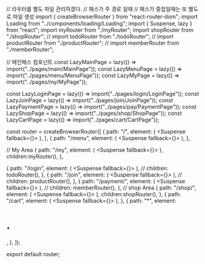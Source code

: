 // 라우터를 별도 파일 관리하겠다.
// 패스가 주 경로 일때
// 패스가 중첩일때는 또 별도로 파일 생성
import { createBrowserRouter } from "react-router-dom";
import Loading from "../components/loading/Loading";
import { Suspense, lazy } from "react";
import myRouter from "./myRouter";
import shopRouter from "./shopRouter";
// import todoRouter from "./todoRouter";
// import productRouter from "./productRouter";
// import memberRouter from "./memberRouter";

// 메인패스 컴포넌트
const LazyMainPage = lazy(() => import("../pages/main/MainPage"));
const LazyMenuPage = lazy(() => import("../pages/menu/MenuPage"));
const LazyMyPage = lazy(() => import("../pages/my/MyPage"));

const LazyLoginPage = lazy(() => import("../pages/login/LoginPage"));
const LazyJoinPage = lazy(() => import("../pages/join/JoinPage"));
const LazyPaymentPage = lazy(() => import("../pages/pay/PaymentPage"));
const LazyShopPage = lazy(() => import("../pages/shop/ShopPage"));
const LazyCartPage = lazy(() => import("../pages/cart/CartPage"));

const router = createBrowserRouter([
  {
    path: "/",
    element: (
      <Suspense fallback={<Loading />}>
        <LazyMainPage />
      </Suspense>
    ),
  },
  {
    path: "/menu",
    element: (
      <Suspense fallback={<Loading />}>
        <LazyMenuPage />
      </Suspense>
    ),
  },

  // My Area
  {
    path: "/my",
    element: (
      <Suspense fallback={<Loading />}>
        <LazyMyPage />
      </Suspense>
    ),
    children:myRouter(),
  },
  
  {
    path: "/login",
    element: (
      <Suspense fallback={<Loading />}>
        <LazyLoginPage />
      </Suspense>
    ),
    // children: todoRouter(),
  },
  {
    path: "/join",
    element: (
      <Suspense fallback={<Loading />}>
        <LazyJoinPage />
      </Suspense>
    ),
    // children: productRouter(),
  },
  {
    path: "/payment/",
    element: (
      <Suspense fallback={<Loading />}>
        <LazyPaymentPage />
      </Suspense>
    ),
    // children: memberRouter(),
  },
  // shop Area
  {
    path: "/shop/",
    element: (
      <Suspense fallback={<Loading />}>
        <LazyShopPage />
      </Suspense>
    ),
    children:shopRouter(),
  },
  {
    path: "/cart",
    element: (
      <Suspense fallback={<Loading />}>
        <LazyCartPage />
      </Suspense>
    ),
  },
  {
    path: "*",
    element: <h1>.</h1>,
  },
]);

export default router;